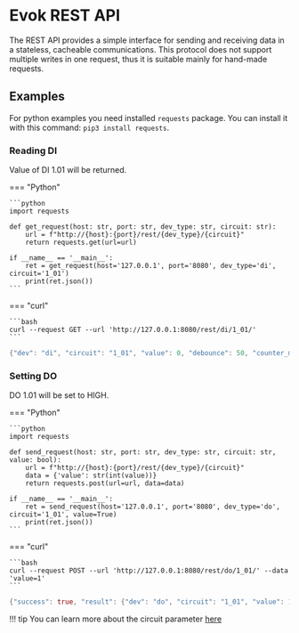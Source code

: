 # Evok REST API

The REST API provides a simple interface for sending and receiving data in a stateless, cacheable communications. This protocol does not support multiple writes in one request, thus it is suitable mainly for hand-made requests.

## Examples

For python examples you need installed `requests` package. You can install it with this command: `pip3 install requests`.

### Reading DI

Value of DI 1.01 will be returned.

=== "Python"

    ```python
    import requests

    def get_request(host: str, port: str, dev_type: str, circuit: str):
        url = f"http://{host}:{port}/rest/{dev_type}/{circuit}"
        return requests.get(url=url)

    if __name__ == '__main__':
        ret = get_request(host='127.0.0.1', port='8080', dev_type='di', circuit='1_01')
        print(ret.json())
    ```

=== "curl"

    ```bash
    curl --request GET --url 'http://127.0.0.1:8080/rest/di/1_01/'
    ```

```rs title="Output"
{"dev": "di", "circuit": "1_01", "value": 0, "debounce": 50, "counter_modes": ["Enabled", "Disabled"], "counter_mode": "Enabled", "counter": 0, "mode": "Simple", "modes": ["Simple", "DirectSwitch"], "glob_dev_id": 2}
```

### Setting DO

DO 1.01 will be set to HIGH.

=== "Python"

    ```python
    import requests

    def send_request(host: str, port: str, dev_type: str, circuit: str, value: bool):
        url = f"http://{host}:{port}/rest/{dev_type}/{circuit}"
        data = {'value': str(int(value))}
        return requests.post(url=url, data=data)

    if __name__ == '__main__':
        ret = send_request(host='127.0.0.1', port='8080', dev_type='do', circuit='1_01', value=True)
        print(ret.json())
    ```

=== "curl"

    ```bash
    curl --request POST --url 'http://127.0.0.1:8080/rest/do/1_01/' --data 'value=1'
    ```

```rs title="Output"
{"success": true, "result": {"dev": "do", "circuit": "1_01", "value": 1, "pending": false, "mode": "Simple", "modes": ["Simple", "PWM"], "glob_dev_id": 2, "pwm_freq": 4800.0, "pwm_duty": 0}}
```

!!! tip
    You can learn more about the circuit parameter [here](../circuit.md)
